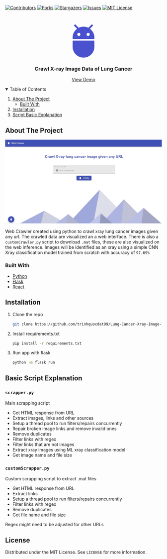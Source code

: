 
<!-- PROJECT SHIELDS -->
<!--
*** I'm using markdown "reference style" links for readability.
*** Reference links are enclosed in brackets [ ] instead of parentheses ( ).
*** See the bottom of this document for the declaration of the reference variables
*** for contributors-url, forks-url, etc. This is an optional, concise syntax you may use.
*** https://www.markdownguide.org/basic-syntax/#reference-style-links
-->
[![Contributors][contributors-shield]][contributors-url]
[![Forks][forks-shield]][forks-url]
[![Stargazers][stars-shield]][stars-url]
[![Issues][issues-shield]][issues-url]
[![MIT License][license-shield]][license-url]



<!-- PROJECT LOGO -->
<br />
<p align="center">
  <a href="https://xray-web-crawler.herokuapp.com/" target="_blank">
    <img src="static/logo560.png" alt="Logo" width="70" height="107">
  </a>

  <h3 align="center">Crawl X-ray Image Data of Lung Cancer</h3>

  <p align="center">
    <a href="https://xray-web-crawler.herokuapp.com/" target="_blank">View Demo</a>
  </p>
</p>



<!-- TABLE OF CONTENTS -->
<details open="open">
  <summary>Table of Contents</summary>
  <ol>
    <li>
      <a href="#about-the-project">About The Project</a>
      <ul>
        <li><a href="#built-with">Built With</a></li>
      </ul>
    </li>
    <li>
        <a href="#installation">Installation</a>
    </li>
    <li><a href="#basic-script-explanation">Script Basic Explanation</a></li>
  </ol>
</details>



<!-- ABOUT THE PROJECT -->
## About The Project

[![Product Name Screen Shot][product-screenshot]](https://xray-web-crawler.herokuapp.com/)

Web Crawler created using python to crawl xray lung cancer images given any url.
 The crawled data are visualized an a web interface. There is also a ```customCrawler.py``` script to download ```.mat``` files, these are also visualized on the web inference.
 Images will be identified as an xray using a simple CNN Xray classification model trained from scratch with accuracy of ```97.69%```
### Built With
* [Python](https://phython.org)
* [Flask](https://palletsprojects.com/p/flask/)
* [React](https://reactjs.org)



<!-- INSTALLATION -->
## Installation

1. Clone the repo
   ```sh
   git clone https://github.com/trinhquocdat99/Lung-Cancer-Xray-Image-Webcrawler.git
   ```
2. Install requirements.txt
   ```sh
   pip install -r requirements.txt
   ```
3. Run app with flask
    ```sh
    python -m flask run
    ```


<!-- SCRAPPING -->
## Basic Script Explanation

### ```scrapper.py```
Main scrapping script
* Get HTML response from URL
* Extract images, links and other sources
* Setup a thread pool to run filters/repairs concurrently
* Repair broken image links and remove invalid ones
* Remove duplicates
* Filter links with regex
* Filter links that are not images
* Extract xray images using ML xray classification model
* Get image name and file size

### ```customScrapper.py```
Custom scrapping script to extract .mat files
* Get HTML response from URL
* Extract links
* Setup a thread pool to run filters/repairs concurrently
* Filter links with regex
* Remove duplicates
* Get file name and file size


Regex might need to be adjusted for other URLs



<!-- LICENSE -->
## License

Distributed under the MIT License. See `LICENSE` for more information.


<!-- MARKDOWN LINKS & IMAGES -->
<!-- https://www.markdownguide.org/basic-syntax/#reference-style-links -->
[contributors-shield]: https://img.shields.io/github/contributors/trinhquocdat99/Lung-Cancer-Xray-Image-Webcrawler.svg?style=for-the-badge
[contributors-url]: https://github.com/trinhquocdat99/Lung-Cancer-Xray-Image-Webcrawler/graphs/contributors
[forks-shield]: https://img.shields.io/github/forks/trinhquocdat99/Lung-Cancer-Xray-Image-Webcrawler.svg?style=for-the-badge
[forks-url]: https://github.com/trinhquocdat99/Lung-Cancer-Xray-Image-Webcrawler/network/members
[stars-shield]: https://img.shields.io/github/stars/trinhquocdat99/Lung-Cancer-Xray-Image-Webcrawler.svg?style=for-the-badge
[stars-url]: https://github.com/trinhquocdat99/Lung-Cancer-Xray-Image-Webcrawler/stargazers
[issues-shield]: https://img.shields.io/github/issues/trinhquocdat99/Lung-Cancer-Xray-Image-Webcrawler.svg?style=for-the-badge
[issues-url]: https://github.com/trinhquocdat99/Lung-Cancer-Xray-Image-Webcrawler/issues
[license-shield]: https://img.shields.io/github/license/trinhquocdat99/Lung-Cancer-Xray-Image-Webcrawler.svg?style=for-the-badge
[license-url]: https://github.com/trinhquocdat99/Best-README-Template/blob/master/LICENSE.txt
[linkedin-shield]: https://img.shields.io/badge/-LinkedIn-black.svg?style=for-the-badge&logo=linkedin&colorB=555
[linkedin-url]: https://linkedin.com/in/trinhquocdat99
[product-screenshot]:static/readmeImages/app.JPG
